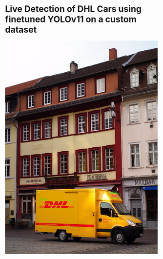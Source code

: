 # Live Detection of DHL Cars using finetuned YOLOv11 on a custom dataset



<img src="https://github.com/fylexx/Projects/blob/main/Live_DHL_Detection_YOLO/detection_2025-07-17%2019-40-31.jpg" width="500" height="700">
